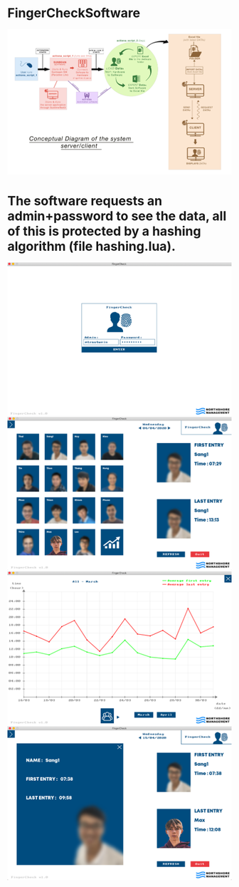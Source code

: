 # FingerCheckSoftware

![](images/conceptual_diagram_server_client.png)
 
# The software requests an admin+password to see the data, all of this is protected by a hashing algorithm (file hashing.lua).
![](images/1.png)
![](images/2.png)
![](images/3.png)
![](images/4.png)

